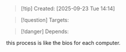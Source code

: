 
>[!tip] Created: [2025-09-23 Tue 14:14]

>[!question] Targets: 

>[!danger] Depends: 

this process is like the bios for each computer.